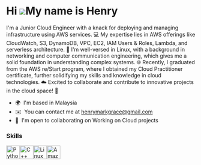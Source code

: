 Hi ![](https://user-images.githubusercontent.com/18350557/176309783-0785949b-9127-417c-8b55-ab5a4333674e.gif)My name is Henry
=============================================================================================================================

I'm a Junior Cloud Engineer with a knack for deploying and managing infrastructure using AWS services. 💻 My expertise lies in AWS offerings like CloudWatch, S3, DynamoDB, VPC, EC2, IAM Users & Roles, Lambda, and serverless architecture. 🚀 I'm well-versed in Linux, with a background in networking and computer communication engineering, which gives me a solid foundation in understanding complex systems. 🌐 Recently, I graduated from the AWS re/Start program, where I obtained my Cloud Practitioner certificate, further solidifying my skills and knowledge in cloud technologies. ☁️ Excited to collaborate and contribute to innovative projects in the cloud space! 🌟

* 🌍  I'm based in Malaysia
* ✉️  You can contact me at [henrymarkgrace@gmail.com](mailto:henrymarkgrace@gmail.com)
* 🤝  I'm open to collaborating on Working on Cloud projects

### Skills


<p align="left">
<a href="https://www.python.org/" target="_blank" rel="noreferrer"><img src="https://raw.githubusercontent.com/danielcranney/readme-generator/main/public/icons/skills/python-colored.svg" width="36" height="36" alt="Python" /></a><a href="https://docs.microsoft.com/en-us/cpp/?view=msvc-170" target="_blank" rel="noreferrer"><img src="https://raw.githubusercontent.com/danielcranney/readme-generator/main/public/icons/skills/cplusplus-colored.svg" width="36" height="36" alt="C++" /></a><a href="https://www.linux.org" target="_blank" rel="noreferrer"><img src="https://raw.githubusercontent.com/danielcranney/readme-generator/main/public/icons/skills/linux-colored.svg" width="36" height="36" alt="Linux" /></a><a href="https://aws.amazon.com" target="_blank" rel="noreferrer"><img src="https://raw.githubusercontent.com/danielcranney/readme-generator/main/public/icons/skills/aws-colored.svg" width="36" height="36" alt="Amazon Web Services" /></a>
</p>
